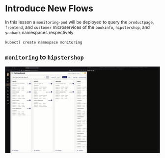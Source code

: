 # Introduce New Flows

In this lesson a `monitoring-pod` will be deployed to query the `productpage`, `frontend`, and  `customer` microservices of the `bookinfo`, `hipstershop`, and `yaobank` namespaces respectively. 

`kubectl create namespace monitoring`

## `monitoring` to `hipstershop`

![new-flow-frontend.gif](images/new-flow-frontend.gif)
